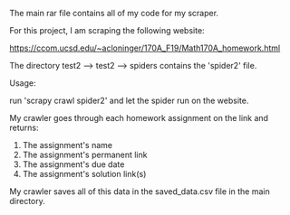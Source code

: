 The main rar file contains all of my code for my scraper. 

For this project, I am scraping the following website:

https://ccom.ucsd.edu/~acloninger/170A_F19/Math170A_homework.html

The directory test2 --> test2 --> spiders contains the 'spider2' file.

Usage:

run 'scrapy crawl spider2' and let the spider run on the website. 

My crawler goes through each homework assignment on the link and returns:

  1. The assignment's name
  2. The assignment's permanent link
  3. The assignment's due date
  4. The assignment's solution link(s)
 
My crawler saves all of this data in the saved_data.csv file in the main directory. 
